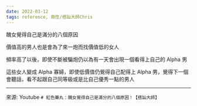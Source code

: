 ```yaml
---
date: 2022-03-12
tags: reference, 兩性/搭訕大師Chris
---
```


醜女覺得自己是滿分的八個原因

價值高的男人也是會為了來一炮而找價值低的女人

頻率高了以後，即使不斷被騙炮仍以為有一天會出現一個看得上自己的 Alpha 男

這些女人變成 Alpha 寡婦，即使低價值仍覺得自己配得上 Alpha 男，覺得下一個會聽話，看不起跟自己同等級或是比自己優秀一點的男人

---
來源: Youtube `# 紅色藥丸：醜女覺得自己是滿分的八個原因！【搭訕大師】`